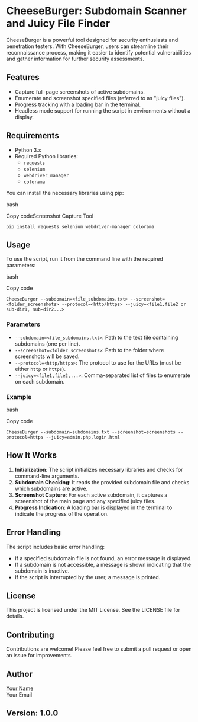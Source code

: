 # CheeseBurger: Subdomain Scanner and Juicy File Finder

CheeseBurger is a powerful tool designed for security enthusiasts and penetration testers. With CheeseBurger, users can streamline their reconnaissance process, making it easier to identify potential vulnerabilities and gather information for further security assessments.

## Features

-   Capture full-page screenshots of active subdomains.
-   Enumerate and screenshot specified files (referred to as "juicy files").
-   Progress tracking with a loading bar in the terminal.
-   Headless mode support for running the script in environments without a display.
	
## Requirements

-   Python 3.x
-   Required Python libraries:
    -   `requests`
    -   `selenium`
    -   `webdriver_manager`
    -   `colorama`

You can install the necessary libraries using pip:

bash

Copy codeScreenshot Capture Tool

`pip install requests selenium webdriver-manager colorama` 

## Usage

To use the script, run it from the command line with the required parameters:

bash

Copy code

`CheeseBurger --subdomain=<file_subdomains.txt> --screenshot=<folder_screenshots> --protocol=<http/https> --juicy=<file1,file2 or sub-dir1, sub-dir2...>` 

### Parameters

-   `--subdomain=<file_subdomains.txt>`: Path to the text file containing subdomains (one per line).
-   `--screenshot=<folder_screenshots>`: Path to the folder where screenshots will be saved.
-   `--protocol=<http/https>`: The protocol to use for the URLs (must be either `http` or `https`).
-   `--juicy=<file1,file2,...>`: Comma-separated list of files to enumerate on each subdomain.

### Example

bash

Copy code

`CheeseBurger --subdomain=subdomains.txt --screenshot=screenshots --protocol=https --juicy=admin.php,login.html` 

## How It Works

1.  **Initialization**: The script initializes necessary libraries and checks for command-line arguments.
2.  **Subdomain Checking**: It reads the provided subdomain file and checks which subdomains are active.
3.  **Screenshot Capture**: For each active subdomain, it captures a screenshot of the main page and any specified juicy files.
4.  **Progress Indication**: A loading bar is displayed in the terminal to indicate the progress of the operation.

## Error Handling

The script includes basic error handling:

-   If a specified subdomain file is not found, an error message is displayed.
-   If a subdomain is not accessible, a message is shown indicating that the subdomain is inactive.
-   If the script is interrupted by the user, a message is printed.

## License

This project is licensed under the MIT License. See the LICENSE file for details.

## Contributing

Contributions are welcome! Please feel free to submit a pull request or open an issue for improvements.

## Author

[Your Name](https://your-website.com)  
Your Email

## Version: 1.0.0